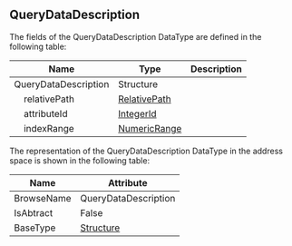 <!-- datatype -->
## QueryDataDescription
<!-- end of description -->
The fields of the QueryDataDescription DataType are defined in the following table:  

|Name|Type|Description|
|---|---|---|
|QueryDataDescription|Structure||
|&nbsp;&nbsp;&nbsp;&nbsp;relativePath|[RelativePath](../../../Part4/DataTypes/RelativePath/readme.md)||
|&nbsp;&nbsp;&nbsp;&nbsp;attributeId|[IntegerId](../../../Part4/DataTypes/IntegerId/readme.md)||
|&nbsp;&nbsp;&nbsp;&nbsp;indexRange|[NumericRange](../../../Part4/DataTypes/NumericRange/readme.md)||

The representation of the QueryDataDescription DataType in the address space is shown in the following table:  

|Name|Attribute|
|---|---|
|BrowseName|QueryDataDescription|
|IsAbtract|False|
|BaseType|[Structure](../../../Part3/DataTypes/Structure/readme.md)|

